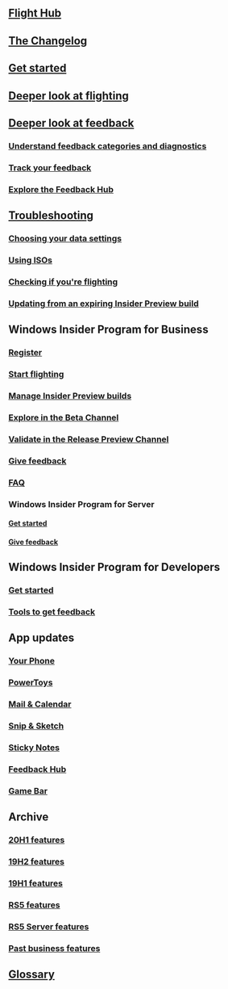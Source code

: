 ## [Flight Hub](./flight-hub/index.md)
## [The Changelog](./active-dev-branch.md)
## [Get started](./get-started.md)
## [Deeper look at flighting](./flighting.md)
## [Deeper look at feedback](./feedback.md)
### [Understand feedback categories and diagnostics](./feedback/feedback-categories.md)
### [Track your feedback](./feedback/tracking-feedback.md)
### [Explore the Feedback Hub](./feedback-hub/feedback-hub-app.md)
## [Troubleshooting](./troubleshooting.md)
### [Choosing your data settings](./data-settings.md)
### [Using ISOs](./isos.md)
### [Checking if you're flighting](./check-flighting-status.md)
### [Updating from an expiring Insider Preview build](./build-expiration.md)
## Windows Insider Program for Business
### [Register](./business/register.md)
### [Start flighting](./business/flighting.md)
### [Manage Insider Preview builds](./business/manage-builds.md)
### [Explore in the Beta Channel](./business/explore-beta-channel.md)
### [Validate in the Release Preview Channel](./business/validate-release-preview-channel.md)
### [Give feedback](./business/feedback.md)
### [FAQ](./business/faq.yml)
### Windows Insider Program for Server
#### [Get started](./business/server-get-started.md)
#### [Give feedback](./business/server-feedback.md)
## Windows Insider Program for Developers
### [Get started](./developers/get-started.md)
### [Tools to get feedback](./developers/tools.md)
## App updates
### [Your Phone](./apps/your-phone.md)
### [PowerToys](https://github.com/microsoft/PowerToys/wiki)
### [Mail & Calendar](./apps/mail-and-calendar.md)
### [Snip & Sketch](./apps/snip-and-sketch.md)
### [Sticky Notes](./apps/sticky-notes.md)
### [Feedback Hub](./apps/feedback-hub.md)
### [Game Bar](./apps/game-bar.md)
## Archive
### [20H1 features](./archive/new-in-20h1.md)
### [19H2 features](./archive/new-in-19h2.md)
### [19H1 features](./archive/new-in-19h1.md)
### [RS5 features](./archive/new-in-rs5.md)
### [RS5 Server features](./archive/new-in-rs5-server.md)
### [Past business features](./archive/new-for-business.md)
## [Glossary](./glossary.md)

